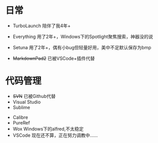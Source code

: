 [time]:<20170930>

# 日常
- TurboLaunch
陪伴了我4年+

- Everything
用了2年+，Windows下的Spotlight聚焦搜索，神器没的说

- Setuna
用了2年+，偶有小bug但轻量好用，美中不足默认保存为bmp

- ~~MarkdownPad2~~ 已被VSCode+插件代替

# 代码管理
- ~~SVN~~ 已被Github代替
- Visual Studio
- Sublime

[time]:<20180914>
- Calibre
- PureRef
- Wox
Windows下的alfred,不太稳定
- VSCode
现在还不算，正在努力调教中……